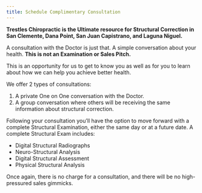 ```yaml
---
title: Schedule Complimentary Consultation
---
```

**Trestles Chiropractic is the Ultimate resource for Structural Correction in San Clemente, Dana Point, San Juan Capistrano, and Laguna Niguel.**

A consultation with the Doctor is just that. A simple conversation about your health. **This is not an Examination or Sales Pitch.**

This is an opportunity for us to get to know you as well as for you to learn about how we can help you achieve better health.

We offer 2 types of consultations:

1. A private One on One conversation with the Doctor. 
2. A group conversation where others will be receiving the same information about structural correction.

Following your consultation you’ll have the option to move forward with a complete Structural Examination, either the same day or at a future date. A complete Structural Exam includes:

* Digital Structural Radiographs
* Neuro-Structural Analysis 
* Digital Structural Assessment
* Physical Structural Analysis

Once again, there is no charge for a consultation, and there will be no high-pressured sales gimmicks.